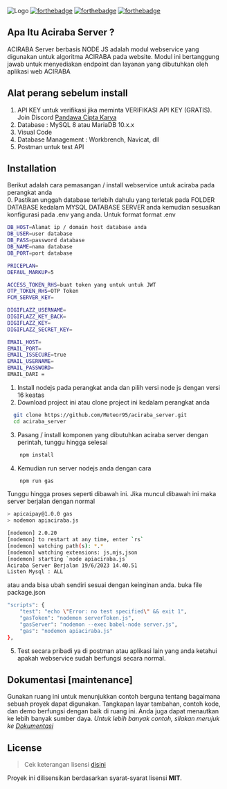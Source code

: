 ![Logo](https://cdn.seirasetyawan.com/images/aciraba_logo.png)
[![forthebadge](https://forthebadge.com/images/badges/built-with-love.svg)](https://forthebadge.com) [![forthebadge](https://forthebadge.com/images/badges/made-with-javascript.svg)](https://forthebadge.com) [![forthebadge](https://forthebadge.com/images/badges/open-source.svg)](https://forthebadge.com) 
## Apa Itu Aciraba Server ?
ACIRABA Server berbasis NODE JS adalah modul webservice yang digunakan untuk algoritma ACIRABA pada website. Modul ini bertanggung jawab untuk menyediakan endpoint dan layanan yang dibutuhkan oleh aplikasi web ACIRABA
## Alat perang sebelum install
1. API KEY untuk verifikasi jika meminta VERIFIKASI API KEY (GRATIS). Join Discord [Pandawa Cipta Karya](https://discord.gg/K3fsg32a6n)
2. Database : MySQL 8 atau MariaDB 10.x.x
3. Visual Code
4. Database Management : Workbrench, Navicat, dll
5. Postman untuk test API
## Installation
Berikut adalah cara pemasangan / install webservice untuk aciraba pada perangkat anda <br>
0. Pastikan unggah database terlebih dahulu yang terletak pada FOLDER DATABASE kedalam MYSQL DATABASE SERVER anda kemudian sesuaikan konfigurasi pada .env yang anda. Untuk format format .env
```bash
DB_HOST=Alamat ip / domain host database anda
DB_USER=user database
DB_PASS=password database
DB_NAME=nama database
DB_PORT=port database

PRICEPLAN=
DEFAUL_MARKUP=5

ACCESS_TOKEN_RHS=buat token yang untuk untuk JWT
OTP_TOKEN_RHS=OTP Token
FCM_SERVER_KEY=

DIGIFLAZZ_USERNAME=
DIGIFLAZZ_KEY_BACK=
DIGIFLAZZ_KEY=
DIGIFLAZZ_SECRET_KEY=

EMAIL_HOST=
EMAIL_PORT=
EMAIL_ISSECURE=true
EMAIL_USERNAME=
EMAIL_PASSWORD=
EMAIL_DARI =
```
1. Install nodejs pada perangkat anda dan pilih versi node js dengan versi 16 keatas
2. Download project ini atau clone project ini kedalam perangkat anda
```bash
  git clone https://github.com/Meteor95/aciraba_server.git
  cd aciraba_server
```
3. Pasang / install komponen yang dibutuhkan aciraba server dengan perintah, tunggu hingga selesai
```bash
    npm install
```
4. Kemudian run server nodejs anda dengan cara
```bash
    npm run gas
```
Tunggu hingga proses seperti dibawah ini. Jika muncul dibawah ini maka server berjalan dengan normal
```bash
> apicaipay@1.0.0 gas
> nodemon apiaciraba.js

[nodemon] 2.0.20
[nodemon] to restart at any time, enter `rs`
[nodemon] watching path(s): *.*
[nodemon] watching extensions: js,mjs,json
[nodemon] starting `node apiaciraba.js`
Aciraba Server Berjalan 19/6/2023 14.40.51
Listen Mysql : ALL
```
atau anda bisa ubah sendiri sesuai dengan keinginan anda. buka file package.json
```bash
"scripts": {
    "test": "echo \"Error: no test specified\" && exit 1",
    "gasToken": "nodemon serverToken.js",
    "gasServer": "nodemon --exec babel-node server.js",
    "gas": "nodemon apiaciraba.js"
},
```
5. Test secara pribadi ya di postman atau aplikasi lain yang anda ketahui apakah webservice sudah berfungsi secara normal.

## Dokumentasi [maintenance]
Gunakan ruang ini untuk menunjukkan contoh berguna tentang bagaimana sebuah proyek dapat digunakan. Tangkapan layar tambahan, contoh kode, dan demo berfungsi dengan baik di ruang ini. Anda juga dapat menautkan ke lebih banyak sumber daya.
_Untuk lebih banyak contoh, silakan merujuk ke [Dokumentasi](https://example.com)_

## License
>Cek keterangan lisensi [disini](https://github.com/IgorAntun/node-chat/blob/master/LICENSE)

Proyek ini dilisensikan berdasarkan syarat-syarat lisensi **MIT**.
